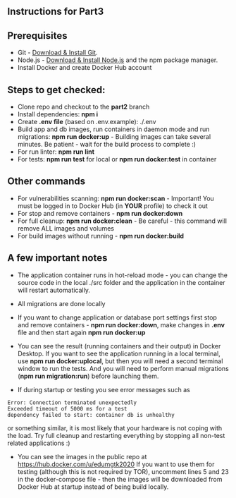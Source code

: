 ## Instructions for Part3

## Prerequisites

- Git - [Download & Install Git](https://git-scm.com/downloads).
- Node.js - [Download & Install Node.js](https://nodejs.org/en/download/) and the npm package manager.
- Install Docker and create Docker Hub account

## Steps to get checked:

- Clone repo and checkout to the **part2** branch
- Install dependencies: **npm i**
- Create **.env file** (based on .env.example):  ./.env 
- Build app and db images, run containers in daemon mode and run migrations: **npm run docker:up** - Building images can take several minutes. Be patient - wait for the build process to complete :) 
- For run linter: **npm run lint**
- For tests: **npm run test** for local or **npm run docker:test** in container 

## Other commands

- For vulnerabilities scanning: **npm run docker:scan** - Important! You must be logged in to Docker Hub (in **YOUR** profile) to check it out
- For stop and remove containers - **npm run docker:down**
- For full cleanup: **npm run docker:clean** - Be careful - this command will remove ALL images and volumes
- For build images without running - **npm run docker:build**

## A few important notes

- The application container runs in hot-reload mode - you can change the source code in the local ./src folder and the application in the container will restart automatically.
- All migrations are done locally
- If you want to change application or database port settings first stop and remove containers - **npm run docker:down**, make changes in **.env** file and then start again **npm run docker:up**  
- You can see the result (running containers and their output) in Docker Desktop. If you want to see the application running in a local terminal, use **npm run docker:uplocal**, but then you will need a second terminal window to run the tests. And you will need to perform manual migrations (**npm run migration:run**) before launching them.

- If during startup or testing you see error messages such as
```
Error: Connection terminated unexpectedly
Exceeded timeout of 5000 ms for a test
dependency failed to start: container db is unhealthy
```
or something similar, it is most likely that your hardware is not coping with the load. Try full cleanup and restarting everything by stopping all non-test related applications :) 

- You can see the images in the public repo at https://hub.docker.com/u/edumgtk2020 If you want to use them for testing (although this is not required by TOR), uncomment lines 5 and 23 in the docker-compose file - then the images will be downloaded from Docker Hub at startup instead of being build locally. 



